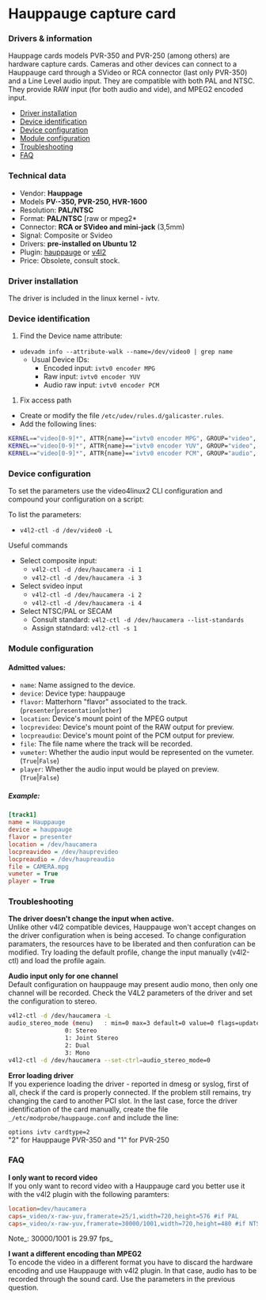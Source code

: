 
Hauppauge capture card
======================

### Drivers & information
Hauppage cards models PVR-350 and PVR-250 (among others) are hardware capture cards. Cameras and other devices can connect to a Hauppauge card through a SVideo or RCA connector (last only PVR-350) and a Line Level audio input.
They are compatible with both PAL and NTSC. They provide RAW input (for both audio and vide), and MPEG2 encoded input.

* [Driver installation](#driver-installation)
* [Device identification](#device-identification)
* [Device configuration](#device-configuration)
* [Module configuration](#module-configuration)
* [Troubleshooting](#troubleshooting)
* [FAQ](#faq)

### Technical data
* Vendor: **Hauppage**
* Models **PV·-350, PVR-250, HVR-1600**
* Resolution: **PAL/NTSC**
* Format: **PAL/NTSC** [raw or mpeg2*
* Connector: **RCA or SVideo and mini-jack** (3,5mm)
* Signal: Composite or Svideo
* Drivers: **pre-installed on Ubuntu 12**
* Plugin: [hauppauge](../Hauppage.md) or [v4l2](../V4l2.md)
* Price: Obsolete, consult stock.



### Driver installation
The driver is included in the linux kernel - ivtv.

### Device identification
1. Find the Device name attribute:
  * `udevadm info --attribute-walk --name=/dev/video0 | grep name`
    * Usual Device IDs:
      * Encoded input: `ivtv0 encoder MPG`
      * Raw input: `ivtv0 encoder YUV`
      * Audio raw input: `ivtv0 encoder PCM`
1. Fix access path
  * Create or modify the file `/etc/udev/rules.d/galicaster.rules`.
  * Add the following lines:
  ```bash
KERNEL=="video[0-9]*", ATTR{name}=="ivtv0 encoder MPG", GROUP="video", SYMLINK+="haucamera"
KERNEL=="video[0-9]*", ATTR{name}=="ivtv0 encoder YUV", GROUP="video", SYMLINK+="hauprevideo"
KERNEL=="video[0-9]*", ATTR{name}=="ivtv0 encoder PCM", GROUP="audio", SYMLINK+="haupreaudio"
```

### Device configuration
To set the parameters use the video4linux2 CLI configuration and compound your configuration on a script:

To list the parameters:

* `v4l2-ctl -d /dev/video0 -L`

Useful commands

* Select composite input:
  * `v4l2-ctl -d /dev/haucamera -i 1`  
  * `v4l2-ctl -d /dev/haucamera -i 3`
* Select svideo input
  * `v4l2-ctl -d /dev/haucamera -i 2`
  * `v4l2-ctl -d /dev/haucamera -i 4`
* Select NTSC/PAL or SECAM
  * Consult standard: `v4l2-ctl -d /dev/haucamera --list-standards`
  * Assign statndard: `v4l2-ctl -s 1`

### Module configuration
#### Admitted values:
* `name`: Name assigned to the device.
* `device`: Device type: hauppauge
* `flavor`: Matterhorn "flavor" associated to the track. (`presenter`|`presentation`|`other`)
* `location`: Device's mount point of the MPEG output
* `locprevideo`: Device's mount point of the RAW output for preview.
* `locpreaudio`: Device's mount point of the PCM output for preview.
* `file`: The file name where the track will be recorded.
* `vumeter`: Whether the audio input would be represented on the vumeter. (`True`|`False`)
* `player`: Whether the audio input would be played on preview. (`True`|`False`)

##### Example:
```ini
[track1]
name = Hauppauge
device = hauppauge
flavor = presenter
location = /dev/haucamera
locpreavideo = /dev/hauprevideo
locpreaudio = /dev/haupreaudio
file = CAMERA.mpg
vumeter = True
player = True
```

### Troubleshooting
**The driver doesn't change the input when active.**  
Unlike other v4l2 compatible devices, Hauppauge won't accept changes on the driver configuration when is being accesed. To change configuration paramaters, the resources have to be liberated and then confuration can be modified.
Try loading the default profile, change the input manually (v4l2-ctl) and load the profile again.

**Audio input only for one channel**  
Default configuration on hauppauge may present audio mono, then only one channel will be recorded. Check the V4L2 parameters of the driver and set the configuration to stereo.

```bash
v4l2-ctl -d /dev/haucamera -L
audio_stereo_mode (menu)   : min=0 max=3 default=0 value=0 flags=update
				0: Stereo
				1: Joint Stereo
				2: Dual
				3: Mono
v4l2-ctl -d /dev/haucamera --set-ctrl=audio_stereo_mode=0
```
**Error loading driver**  
If you experience loading the driver - reported in dmesg or syslog, first of all, check if the card is properly connected. If the problem still remains, try changing the card to another PCI slot. In the last case, force the driver identification of the card manually, create the file `_/etc/modprobe/hauppauge.conf` and include the line:

`options ivtv cardtype=2`  
"2" for Hauppauge PVR-350 and "1" for PVR-250

### FAQ
**I only want to record video**  
If you only want to record video with a Hauppauge card you better use it with the v4l2 plugin with the following paramters:

```ini
location=dev/haucamera
caps=_video/x-raw-yuv,framerate=25/1,width=720,height=576 #if PAL
caps=_video/x-raw-yuv,framerate=30000/1001,width=720,height=480 #if NTSC
```
Note_: 30000/1001 is 29.97 fps_

**I want a different encoding than MPEG2**  
To encode the video in a different format you have to discard the hardware encoding and use Hauppauge with v4l2 plugin. In that case, audio has to be recorded through the sound card. Use the parameters in the previous question.
